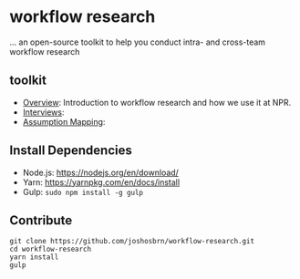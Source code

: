 # workflow research
... an open-source toolkit to help you conduct intra- and cross-team workflow research

## toolkit
* [Overview](/docs/overview.md): Introduction to workflow research and how we use it at NPR.
* [Interviews](/docs/interviews/md): 
* [Assumption Mapping](/docs/assumption-mapping.md):

## Install Dependencies
- Node.js: https://nodejs.org/en/download/
- Yarn: https://yarnpkg.com/en/docs/install
- Gulp: `sudo npm install -g gulp`

## Contribute
```
git clone https://github.com/joshosbrn/workflow-research.git
cd workflow-research
yarn install
gulp
```
